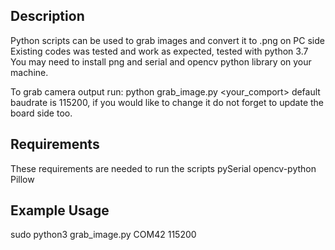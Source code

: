 ## Description

Python scripts can be used to grab images and convert it to .png on PC side
Existing codes was tested and work as expected, tested with python 3.7
You may need to install png and serial and opencv python library on your machine.

To grab camera output run:  python grab_image.py <your_comport> <baudrate>
default baudrate is 115200, if you would like to change it do not forget 
to update the board side too.

## Requirements

These requirements are needed to run the scripts
pySerial
opencv-python
Pillow

## Example Usage

sudo python3 grab_image.py COM42 115200
